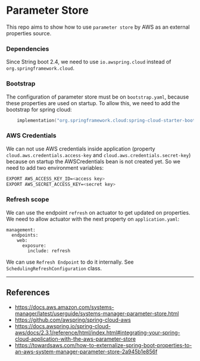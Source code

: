 # Parameter Store

This repo aims to show how to use `parameter store` by AWS as an external properties source.

### Dependencies

Since String boot 2.4, we need to use `io.awspring.cloud` instead of `org.springframework.cloud`.

### Bootstrap
The configuration of parameter store must be on `bootstrap.yaml`, because these properties are used on startup. To allow this, we need to add the bootstrap for spring cloud:

```kotlin
    implementation("org.springframework.cloud:spring-cloud-starter-bootstrap")
```

### AWS Credentials

We can not use AWS credentials inside application (property `cloud.aws.credentials.access-key` and `cloud.aws.credentials.secret-key`) because on startup the AWSCredentials bean is not created yet. So we need to add two environment variables:
```sh
EXPORT AWS_ACCESS_KEY_ID=<access key>
EXPORT AWS_SECRET_ACCESS_KEY=<secret key>
```

### Refresh scope
We can use the endpoint `refresh` on actuator to get updated on properties. We need to allow actuator with the next property on `application.yaml`:
```
management:
  endpoints:
    web:
      exposure:
        include: refresh
```

We can use `Refresh Endpoint` to do it internally. See `SchedulingRefreshConfiguration` class.

--- 

## References
- https://docs.aws.amazon.com/systems-manager/latest/userguide/systems-manager-parameter-store.html
- https://github.com/awspring/spring-cloud-aws
- https://docs.awspring.io/spring-cloud-aws/docs/2.3.1/reference/html/index.html#integrating-your-spring-cloud-application-with-the-aws-parameter-store
- https://towardsaws.com/how-to-externalize-spring-boot-properties-to-an-aws-system-manager-parameter-store-2a945b1e856f




